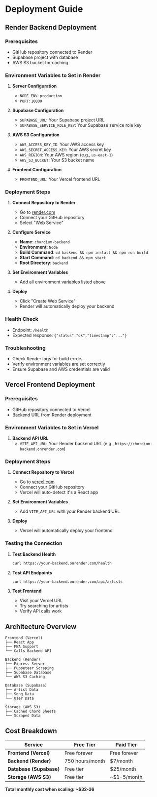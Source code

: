 # Deployment Guide

## Render Backend Deployment

### Prerequisites
- GitHub repository connected to Render
- Supabase project with database
- AWS S3 bucket for caching

### Environment Variables to Set in Render

1. **Server Configuration**
   - `NODE_ENV`: `production`
   - `PORT`: `10000`

2. **Supabase Configuration**
   - `SUPABASE_URL`: Your Supabase project URL
   - `SUPABASE_SERVICE_ROLE_KEY`: Your Supabase service role key

3. **AWS S3 Configuration**
   - `AWS_ACCESS_KEY_ID`: Your AWS access key
   - `AWS_SECRET_ACCESS_KEY`: Your AWS secret key
   - `AWS_REGION`: Your AWS region (e.g., `us-east-1`)
   - `AWS_S3_BUCKET`: Your S3 bucket name

4. **Frontend Configuration**
   - `FRONTEND_URL`: Your Vercel frontend URL

### Deployment Steps

1. **Connect Repository to Render**
   - Go to [render.com](https://render.com)
   - Connect your GitHub repository
   - Select "Web Service"

2. **Configure Service**
   - **Name**: `chordium-backend`
   - **Environment**: `Node`
   - **Build Command**: `cd backend && npm install && npm run build`
   - **Start Command**: `cd backend && npm start`
   - **Root Directory**: `backend`

3. **Set Environment Variables**
   - Add all environment variables listed above

4. **Deploy**
   - Click "Create Web Service"
   - Render will automatically deploy your backend

### Health Check
- Endpoint: `/health`
- Expected response: `{"status":"ok","timestamp":"..."}`

### Troubleshooting
- Check Render logs for build errors
- Verify environment variables are set correctly
- Ensure Supabase and AWS credentials are valid

## Vercel Frontend Deployment

### Prerequisites
- GitHub repository connected to Vercel
- Backend URL from Render deployment

### Environment Variables to Set in Vercel

1. **Backend API URL**
   - `VITE_API_URL`: Your Render backend URL (e.g., `https://chordium-backend.onrender.com`)

### Deployment Steps

1. **Connect Repository to Vercel**
   - Go to [vercel.com](https://vercel.com)
   - Connect your GitHub repository
   - Vercel will auto-detect it's a React app

2. **Set Environment Variables**
   - Add `VITE_API_URL` with your Render backend URL

3. **Deploy**
   - Vercel will automatically deploy your frontend

### Testing the Connection

1. **Test Backend Health**
   ```bash
   curl https://your-backend.onrender.com/health
   ```

2. **Test API Endpoints**
   ```bash
   curl https://your-backend.onrender.com/api/artists
   ```

3. **Test Frontend**
   - Visit your Vercel URL
   - Try searching for artists
   - Verify API calls work

## Architecture Overview

```
Frontend (Vercel)
├── React App
├── PWA Support
└── Calls Backend API

Backend (Render)
├── Express Server
├── Puppeteer Scraping
├── Supabase Database
└── AWS S3 Caching

Database (Supabase)
├── Artist Data
├── Song Data
└── User Data

Storage (AWS S3)
├── Cached Chord Sheets
└── Scraped Data
```

## Cost Breakdown

| Service | Free Tier | Paid Tier |
|---------|-----------|-----------|
| **Frontend (Vercel)** | Free forever | Free forever |
| **Backend (Render)** | 750 hours/month | $7/month |
| **Database (Supabase)** | Free tier | $25/month |
| **Storage (AWS S3)** | Free tier | ~$1-5/month |

**Total monthly cost when scaling: ~$32-36** 
